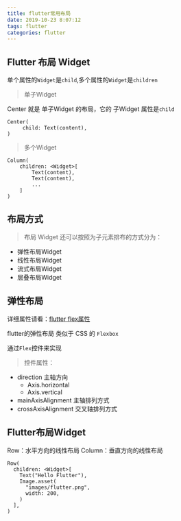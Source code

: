 ```yaml
---
title: flutter常用布局
date: 2019-10-23 8:07:12
tags: flutter
categories: flutter
---
```



<div><!-- more--></div>


## Flutter 布局 Widget

单个属性的`Widget`是`child`,多个属性的`Widget`是`children`

> 单子Widget


Center 就是 单子Widget 的布局，它的 子Widget 属性是`child`


```
Center(
     child: Text(content),
)
```

> 多个Widget

```
Column(
    children: <Widget>[
        Text(content),
        Text(content),
        ...
    ]
)
```

## 布局方式


> 布局 Widget 还可以按照为子元素排布的方式分为：

* 弹性布局Widget
* 线性布局Widget
* 流式布局Widget
* 层叠布局Widget

## 弹性布局

详细属性请看：[flutter flex属性](https://juejin.im/book/5c5423ef6fb9a049cd54a213/section/5c7d6035f265da2da8359559)

flutter的弹性布局 类似于 CSS 的 `Flexbox`


通过`Flex`控件来实现

> 控件属性：

* direction 主轴方向
    * Axis.horizontal 
    * Axis.vertical 
* mainAxisAlignment 主轴排列方式
* crossAxisAlignment 交叉轴排列方式

## Flutter布局Widget

Row：水平方向的线性布局
Column：垂直方向的线性布局


```
Row(
  children: <Widget>[
    Text("Hello Flutter"),
    Image.asset(
      "images/flutter.png",
      width: 200,
    )
  ],
)
```

